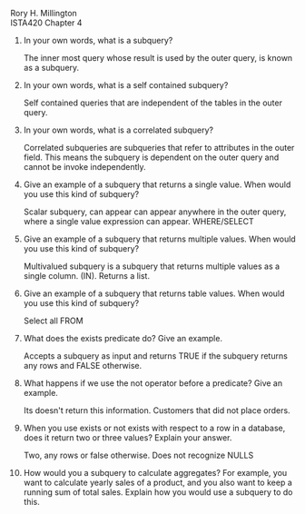 Rory H. Millington  
ISTA420 
Chapter 4

1. In your own words, what is a subquery?

    The inner most query whose result is used by the outer query, is known as a subquery. 

2. In your own words, what is a self contained subquery?

    Self contained queries that are independent of the tables in the outer query. 
    
3. In your own words, what is a correlated subquery?

    Correlated subqueries are subqueries that refer to attributes in the outer field. This means the subquery is dependent on the outer query and cannot be invoke independently.
    
4. Give an example of a subquery that returns a single value. When would you use this kind of subquery?

    Scalar subquery, can appear can appear anywhere in the outer query, where a single value expression can appear. WHERE/SELECT    

5. Give an example of a subquery that returns multiple values. When would you use this kind of subquery?

    Multivalued subquery is a subquery that returns multiple values as a single column. (IN).  Returns a list. 

6. Give an example of a subquery that returns table values. When would you use this kind of subquery?

   Select all FROM

7. What does the exists predicate do? Give an example.

    Accepts a subquery as input and returns TRUE if the subquery returns any rows and FALSE otherwise. 

8. What happens if we use the not operator before a predicate? Give an example.

    Its doesn't return this information. Customers that did not place orders.     

9. When you use exists or not exists with respect to a row in a database, does it return two or three values? Explain your answer.

    Two, any rows or false otherwise.  Does not recognize NULLS

10. How would you a subquery to calculate aggregates? For example, you want to calculate yearly sales of a product, and you also want to keep a running sum of total sales. Explain how you would use a subquery to do this.

